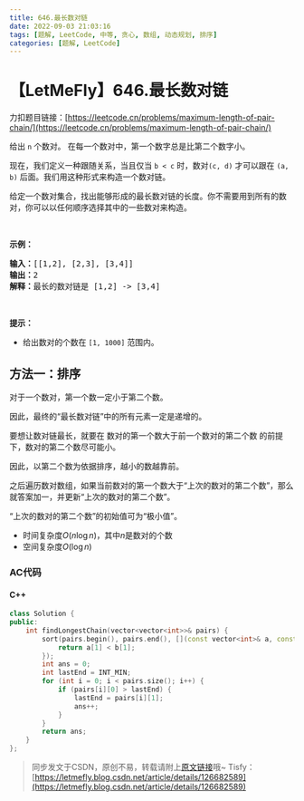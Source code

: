```yaml
---
title: 646.最长数对链
date: 2022-09-03 21:03:16
tags: [题解, LeetCode, 中等, 贪心, 数组, 动态规划, 排序]
categories: [题解, LeetCode]
---
```


# 【LetMeFly】646.最长数对链

力扣题目链接：[https://leetcode.cn/problems/maximum-length-of-pair-chain/](https://leetcode.cn/problems/maximum-length-of-pair-chain/)

<p>给出 <code>n</code> 个数对。 在每一个数对中，第一个数字总是比第二个数字小。</p>

<p>现在，我们定义一种跟随关系，当且仅当 <code>b < c</code> 时，数对<code>(c, d)</code> 才可以跟在 <code>(a, b)</code> 后面。我们用这种形式来构造一个数对链。</p>

<p>给定一个数对集合，找出能够形成的最长数对链的长度。你不需要用到所有的数对，你可以以任何顺序选择其中的一些数对来构造。</p>

<p> </p>

<p><strong>示例：</strong></p>

<pre>
<strong>输入：</strong>[[1,2], [2,3], [3,4]]
<strong>输出：</strong>2
<strong>解释：</strong>最长的数对链是 [1,2] -> [3,4]
</pre>

<p> </p>

<p><strong>提示：</strong></p>

<ul>
	<li>给出数对的个数在 <code>[1, 1000]</code> 范围内。</li>
</ul>


    
## 方法一：排序

对于一个数对，第一个数一定小于第二个数。

因此，最终的“最长数对链”中的所有元素一定是递增的。

要想让数对链最长，就要在 数对的第一个数大于前一个数对的第二个数 的前提下，数对的第二个数尽可能小。

因此，以第二个数为依据排序，越小的数越靠前。

之后遍历数对数组，如果当前数对的第一个数大于“上次的数对的第二个数”，那么就答案加一，并更新“上次的数对的第二个数”。

“上次的数对的第二个数”的初始值可为“极小值”。

+ 时间复杂度$O(n\log n)$，其中$n$是数对的个数
+ 空间复杂度$O(\log n)$

### AC代码

#### C++

```cpp
class Solution {
public:
    int findLongestChain(vector<vector<int>>& pairs) {
        sort(pairs.begin(), pairs.end(), [](const vector<int>& a, const vector<int>& b) {
            return a[1] < b[1];
        });
        int ans = 0;
        int lastEnd = INT_MIN;
        for (int i = 0; i < pairs.size(); i++) {
            if (pairs[i][0] > lastEnd) {
                lastEnd = pairs[i][1];
                ans++;
            }
        }
        return ans;
    }
};
```

> 同步发文于CSDN，原创不易，转载请附上[原文链接](https://blog.letmefly.xyz/2022/09/03/LeetCode%200646.%E6%9C%80%E9%95%BF%E6%95%B0%E5%AF%B9%E9%93%BE/)哦~
> Tisfy：[https://letmefly.blog.csdn.net/article/details/126682589](https://letmefly.blog.csdn.net/article/details/126682589)
